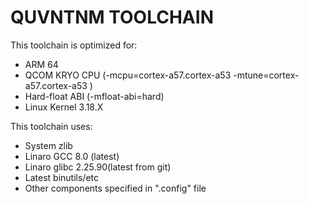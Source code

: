 QUVNTNM TOOLCHAIN
===================================================
This toolchain is optimized for:
- ARM 64
- QCOM KRYO CPU (-mcpu=cortex-a57.cortex-a53 -mtune=cortex-a57.cortex-a53 )
- Hard-float ABI (-mfloat-abi=hard)
- Linux Kernel 3.18.X

This toolchain uses:
- System zlib
- Linaro GCC 8.0 (latest)
- Linaro glibc 2.25.90(latest from git)
- Latest binutils/etc
- Other components specified in ".config" file

